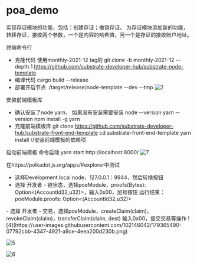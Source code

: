 # poa_demo
实现存证模块的功能，包括：创建存证；撤销存证。
为存证模块添加新的功能，转移存证，接收两个参数，一个是内容的哈希值，另一个是存证的接收账户地址。 

终端命令行
- 克隆代码 使用monthly-2021-12 tag的
git clone -b monthly-2021-12 --depth 1 https://github.com/substrate-developer-hub/substrate-node-template
- 编译代码 
cargo build --release
- 部署开启节点
./target/release/node-template --dev --tmp
![2](https://user-images.githubusercontent.com/102146042/179365462-74250993-1e46-420c-989b-7a70b412e8d8.png)


安装前端模板库
- 确认安装了node yarn， 如果没有安装需要安装
node --version
yarn --version
npm install -g yarn
- 克隆前端模板库
git clone https://github.com/substrate-developer-hub/substrate-front-end-template
cd substrate-front-end-template
yarn install	//安装前端模板的依赖项

启动前端模板
命令启动 yarn start
http://localhost:8000/
![7](https://user-images.githubusercontent.com/102146042/179365464-cf9dd887-a731-48ae-a977-5e54a54a4cbc.png)


在https://polkadot.js.org/apps/#explorer中测试
- 选择Development local node，127.0.0.1：9944，然后转换按钮
- 选择 开发者 - 链状态，选择poeModule，proofs(Bytes): Option<(AccountId32,u32)>，输入0x00，加号按钮
运行结果：
poeModule.proofs: Option<(AccountId32,u32)>
<none>
- 选择 开发者 - 交易，选择poeModule，createClaim(claim)，revokeClaim(claim)，transferClaim(claim, dest)
输入0x00，提交交易等操作
![4](https://user-images.githubusercontent.com/102146042/179365490-07792cbb-4347-4921-a9ce-4eea200d230b.png)
  
![5](https://user-images.githubusercontent.com/102146042/179365493-2d17f599-ae0f-469d-9142-4c0f886777ab.png)
  
![6](https://user-images.githubusercontent.com/102146042/179365495-6fa4f40f-ed3c-4335-b4c0-1a8b7672a5b5.png)

